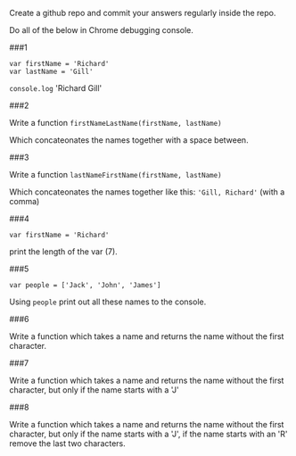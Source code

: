 Create a github repo and commit your answers regularly inside the repo.

Do all of the below in Chrome debugging console.


###1

```
var firstName = 'Richard'
var lastName = 'Gill'
```

`console.log` 'Richard Gill'

###2

Write a function `firstNameLastName(firstName, lastName)`

Which concateonates the names together with a space between.

###3

Write a function `lastNameFirstName(firstName, lastName)`

Which concateonates the names together like this: `'Gill, Richard'` (with a comma)

###4

`var firstName = 'Richard'`

print the length of the var (7).

###5

`var people = ['Jack', 'John', 'James']`

Using `people` print out all these names to the console.

###6

Write a function which takes a name and returns the name without the first character.


###7

Write a function which takes a name and returns the name without the first character, but only if the name starts with a 'J'

###8

Write a function which takes a name and returns the name without the first character, but only if the name starts with a 'J', if the name starts with an 'R' remove the last two characters.


